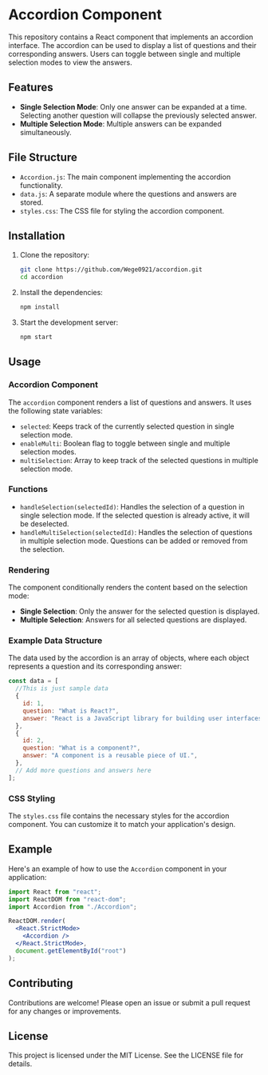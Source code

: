 # Accordion Component

This repository contains a React component that implements an accordion interface. The accordion can be used to display a list of questions and their corresponding answers. Users can toggle between single and multiple selection modes to view the answers.

## Features

- **Single Selection Mode**: Only one answer can be expanded at a time. Selecting another question will collapse the previously selected answer.
- **Multiple Selection Mode**: Multiple answers can be expanded simultaneously.

## File Structure

- `Accordion.js`: The main component implementing the accordion functionality.
- `data.js`: A separate module where the questions and answers are stored.
- `styles.css`: The CSS file for styling the accordion component.

## Installation

1. Clone the repository:

   ```sh
   git clone https://github.com/Wege0921/accordion.git
   cd accordion
   ```

2. Install the dependencies:

   ```sh
   npm install
   ```

3. Start the development server:
   ```sh
   npm start
   ```

## Usage

### Accordion Component

The `accordion` component renders a list of questions and answers. It uses the following state variables:

- `selected`: Keeps track of the currently selected question in single selection mode.
- `enableMulti`: Boolean flag to toggle between single and multiple selection modes.
- `multiSelection`: Array to keep track of the selected questions in multiple selection mode.

### Functions

- `handleSelection(selectedId)`: Handles the selection of a question in single selection mode. If the selected question is already active, it will be deselected.
- `handleMultiSelection(selectedId)`: Handles the selection of questions in multiple selection mode. Questions can be added or removed from the selection.

### Rendering

The component conditionally renders the content based on the selection mode:

- **Single Selection**: Only the answer for the selected question is displayed.
- **Multiple Selection**: Answers for all selected questions are displayed.

### Example Data Structure

The data used by the accordion is an array of objects, where each object represents a question and its corresponding answer:

```js
const data = [
  //This is just sample data
  {
    id: 1,
    question: "What is React?",
    answer: "React is a JavaScript library for building user interfaces.",
  },
  {
    id: 2,
    question: "What is a component?",
    answer: "A component is a reusable piece of UI.",
  },
  // Add more questions and answers here
];
```

### CSS Styling

The `styles.css` file contains the necessary styles for the accordion component. You can customize it to match your application's design.

## Example

Here's an example of how to use the `Accordion` component in your application:

```jsx
import React from "react";
import ReactDOM from "react-dom";
import Accordion from "./Accordion";

ReactDOM.render(
  <React.StrictMode>
    <Accordion />
  </React.StrictMode>,
  document.getElementById("root")
);
```

## Contributing

Contributions are welcome! Please open an issue or submit a pull request for any changes or improvements.

## License

This project is licensed under the MIT License. See the LICENSE file for details.
